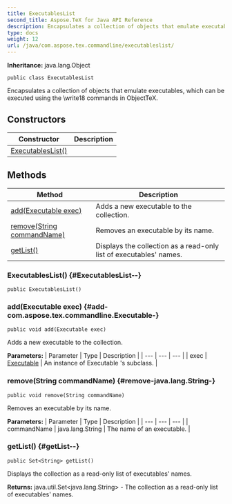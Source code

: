 ```yaml
---
title: ExecutablesList
second_title: Aspose.TeX for Java API Reference
description: Encapsulates a collection of objects that emulate executables which can be executed using the write18 commands in ObjectTeX.
type: docs
weight: 12
url: /java/com.aspose.tex.commandline/executableslist/
---
```

**Inheritance:**
java.lang.Object
```
public class ExecutablesList
```

Encapsulates a collection of objects that emulate executables, which can be executed using the  \\write18  commands in ObjectTeX.
## Constructors

| Constructor | Description |
| --- | --- |
| [ExecutablesList()](#ExecutablesList--) |  |
## Methods

| Method | Description |
| --- | --- |
| [add(Executable exec)](#add-com.aspose.tex.commandline.Executable-) | Adds a new executable to the collection. |
| [remove(String commandName)](#remove-java.lang.String-) | Removes an executable by its name. |
| [getList()](#getList--) | Displays the collection as a read-only list of executables' names. |
### ExecutablesList() {#ExecutablesList--}
```
public ExecutablesList()
```


### add(Executable exec) {#add-com.aspose.tex.commandline.Executable-}
```
public void add(Executable exec)
```


Adds a new executable to the collection.

**Parameters:**
| Parameter | Type | Description |
| --- | --- | --- |
| exec | [Executable](../../com.aspose.tex.commandline/executable) | An instance of  Executable 's subclass. |

### remove(String commandName) {#remove-java.lang.String-}
```
public void remove(String commandName)
```


Removes an executable by its name.

**Parameters:**
| Parameter | Type | Description |
| --- | --- | --- |
| commandName | java.lang.String | The name of an executable. |

### getList() {#getList--}
```
public Set<String> getList()
```


Displays the collection as a read-only list of executables' names.

**Returns:**
java.util.Set<java.lang.String> - The collection as a read-only list of executables' names.
